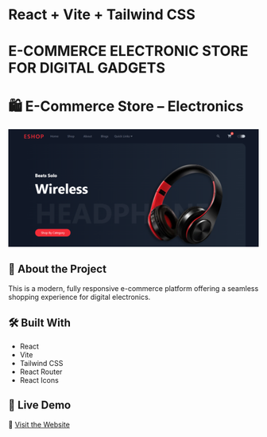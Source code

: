 # React + Vite + Tailwind CSS


# E-COMMERCE ELECTRONIC STORE FOR DIGITAL GADGETS


# 🛍️ E-Commerce Store – Electronics

![Project Preview](./src/assets/ecormmerce%20image%20demo.png)

## 🌟 About the Project  
This is a modern, fully responsive e-commerce platform offering a seamless shopping experience for digital electronics. 

## 🛠️ Built With  
- React
- Vite
- Tailwind CSS
- React Router
- React Icons



## 🚀 Live Demo  
🔗 [Visit the Website](https://e-cormmerce-store-for-electronics.vercel.app/)








